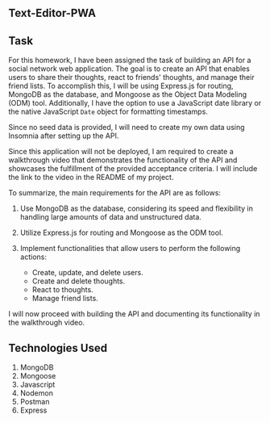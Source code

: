 ## Text-Editor-PWA

## Task

For this homework, I have been assigned the task of building an API for a social network web application. The goal is to create an API that enables users to share their thoughts, react to friends' thoughts, and manage their friend lists. To accomplish this, I will be using Express.js for routing, MongoDB as the database, and Mongoose as the Object Data Modeling (ODM) tool. Additionally, I have the option to use a JavaScript date library or the native JavaScript `Date` object for formatting timestamps.

Since no seed data is provided, I will need to create my own data using Insomnia after setting up the API.

Since this application will not be deployed, I am required to create a walkthrough video that demonstrates the functionality of the API and showcases the fulfillment of the provided acceptance criteria. I will include the link to the video in the README of my project.

To summarize, the main requirements for the API are as follows:

1. Use MongoDB as the database, considering its speed and flexibility in handling large amounts of data and unstructured data.

2. Utilize Express.js for routing and Mongoose as the ODM tool.

3. Implement functionalities that allow users to perform the following actions:
   - Create, update, and delete users.
   - Create and delete thoughts.
   - React to thoughts.
   - Manage friend lists.

I will now proceed with building the API and documenting its functionality in the walkthrough video.

## Technologies Used
1. MongoDB
2. Mongoose
3. Javascript
4. Nodemon
5. Postman 
6. Express
